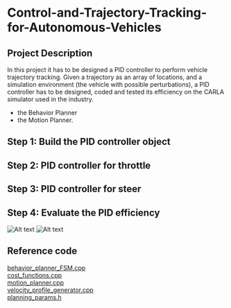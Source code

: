 # Control-and-Trajectory-Tracking-for-Autonomous-Vehicles
## Project Description
In this project it has to be designed a PID controller to perform vehicle trajectory tracking. Given a trajectory as an array of locations, and a simulation environment (the vehicle with possible perturbations), a PID controller has to be designed, coded and tested its efficiency on the CARLA simulator used in the industry.

 * the Behavior Planner
 * the Motion Planner. 
 
 ## Step 1: Build the PID controller object
 ## Step 2: PID controller for throttle
 ## Step 3: PID controller for steer
 ## Step 4: Evaluate the PID efficiency
![Alt text](Pics/ss2.png "Overtake")
![Alt text](Pics/ss1.png "Free drive")

## Reference code
[behavior_planner_FSM.cpp](project/starter_files/behavior_planner_FSM.cpp)
<br>
[cost_functions.cpp](project/starter_files/cost_functions.cpp)
<br>
[motion_planner.cpp](project/starter_files/motion_planner.cpp)
<br>
[velocity_profile_generator.cpp](project/starter_files/velocity_profile_generator.cpp)
<br>
[planning_params.h](project/starter_files/planning_params.h)
